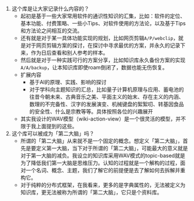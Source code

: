 1. 这个库是让大家记录什么内容的？
    - 起初是基于一些大家常用软件的通识性知识的汇集，比如：软件的定位、基本功能、付费策略、一些小Tips、对软件使用的方法论，以及基于Tips和方法论之间相互的交流。
    - 还有就是对于某一具体功能实现的规划，比如网页剪辑`A/P/webclip`，就是对于网页剪辑方案的探讨，在探讨中寻求最优的方案，并永久的记录下来，作为日后查看和别人参考的样本。
    - 然后就是对于一种实践可行的方案分享，比如知识库永久备份方案的实现`A/A/backup`，让本知识库即使roam倒闭了，数据也能无伤恢复。
    - 扩展内容
        - 基于AI的原理、实践、影响的探讨
        - 对于学科向主题知识的汇总，比如量子计算机原理与应用、蓄电池的往昔今朝未来、古典音乐之美、平面主义的始末、存在主义的内涵、数理的不完备性、汉字的发展演变、机械键盘的絮絮叨、转基因食品的安全性、什么是宗教等等。具体按照各位的兴趣展开
    - 其实我设计的WAV模型（wiki-action-view）是一个很灵活的模型，并不限于我上面提到的这些。
2. 这个库可以被成为「第二大脑」吗？
    - 所谓的「第二大脑」从来就不是一个固定的概念。想定义「第二大脑」，首先是要定义第一大脑，当下对于所谓的「第二大脑」，可能最大的意义就是对于第一大脑的减负。我设立的知识库采用WAV模式的topic-based就是为了降低我们第一大脑是思维压力。认知的过程就是一个解构的过程，面对一个名词、概念、主题，我们了解它的前提便是去了解如何去拆解并重构它。
    - 对于纯粹的分布式框架，在我看来，更多的是字典属性的，无法被定义为知识库，更无法被称为所谓的「第二大脑」，它只是个资料库。
